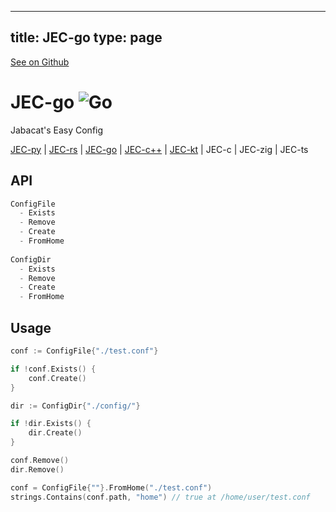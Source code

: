
---
title: JEC-go
type: page
---

[See on Github](https://github.com/jakeroggenbuck/JEC-go/)

# JEC-go ![Go](https://img.shields.io/github/workflow/status/jakeroggenbuck/JEC-go/Go?style=for-the-badge)
Jabacat's Easy Config

[JEC-py](https://github.com/jabacat/JEC-py) |
[JEC-rs](https://github.com/jabacat/JEC-rs) |
[JEC-go](https://github.com/jabacat/JEC-go) |
[JEC-c++](https://github.com/jabacat/JEC-cpp) |
[JEC-kt](https://github.com/jabacat/JEC-kt) |
JEC-c |
JEC-zig |
JEC-ts

## API
```go
ConfigFile
  - Exists
  - Remove
  - Create
  - FromHome
  
ConfigDir
  - Exists
  - Remove
  - Create
  - FromHome
```

## Usage
```go
conf := ConfigFile{"./test.conf"}

if !conf.Exists() {
	conf.Create()
}

dir := ConfigDir{"./config/"}

if !dir.Exists() {
	dir.Create()
}

conf.Remove()
dir.Remove()

conf = ConfigFile{""}.FromHome("./test.conf")
strings.Contains(conf.path, "home") // true at /home/user/test.conf
```
